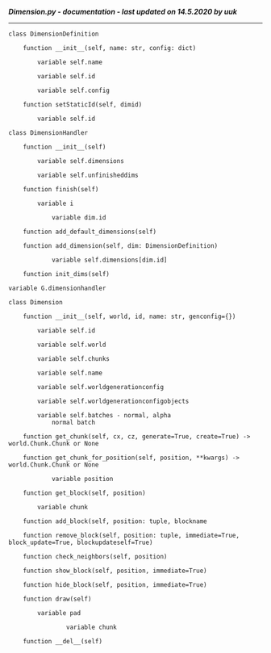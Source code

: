 ***Dimension.py - documentation - last updated on 14.5.2020 by uuk***
___

    class DimensionDefinition

        function __init__(self, name: str, config: dict)

            variable self.name

            variable self.id

            variable self.config

        function setStaticId(self, dimid)

            variable self.id

    class DimensionHandler

        function __init__(self)

            variable self.dimensions

            variable self.unfinisheddims

        function finish(self)

            variable i

                variable dim.id

        function add_default_dimensions(self)

        function add_dimension(self, dim: DimensionDefinition)

                variable self.dimensions[dim.id]

        function init_dims(self)

    variable G.dimensionhandler

    class Dimension

        function __init__(self, world, id, name: str, genconfig={})

            variable self.id

            variable self.world

            variable self.chunks

            variable self.name

            variable self.worldgenerationconfig

            variable self.worldgenerationconfigobjects

            variable self.batches - normal, alpha
                normal batch

        function get_chunk(self, cx, cz, generate=True, create=True) -> world.Chunk.Chunk or None

        function get_chunk_for_position(self, position, **kwargs) -> world.Chunk.Chunk or None

                variable position

        function get_block(self, position)

            variable chunk

        function add_block(self, position: tuple, blockname

        function remove_block(self, position: tuple, immediate=True, block_update=True, blockupdateself=True)

        function check_neighbors(self, position)

        function show_block(self, position, immediate=True)

        function hide_block(self, position, immediate=True)

        function draw(self)

            variable pad

                    variable chunk

        function __del__(self)